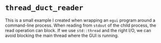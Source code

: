 # `thread_duct_reader`

This is a small example I created when wrapping an `egui` program around
a command-line process. When reading from `stdout` of the child process,
the read operation can block. If we use `std::thread` and the right I/O,
we can avoid blocking the main thread where the GUI is running.
